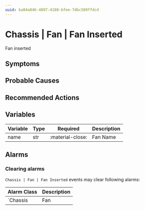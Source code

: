 ```yaml
---
uuid: ba84a846-4897-4108-bfee-7dbc589ffdcd
---
```

# Chassis | Fan | Fan Inserted

Fan inserted

## Symptoms

## Probable Causes

## Recommended Actions

## Variables

Variable | Type | Required | Description
--- | --- | --- | ---
name | str | :material-close: | Fan Name

## Alarms

### Clearing alarms

`Chassis | Fan | Fan Inserted` events may clear following alarms:

Alarm Class | Description
--- | ---
`Chassis | Fan | Fan Removed` | dispose
